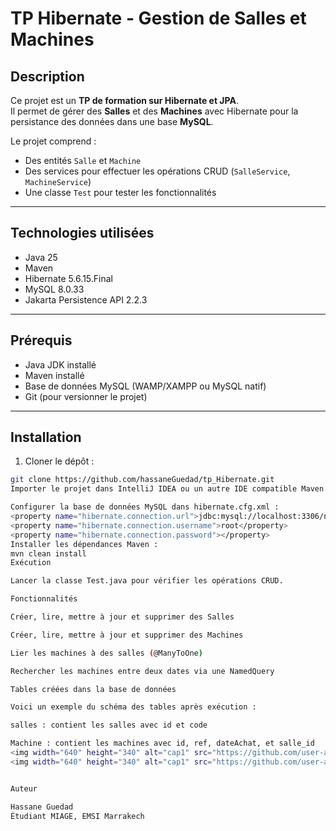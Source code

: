 
# TP Hibernate - Gestion de Salles et Machines

## Description
Ce projet est un **TP de formation sur Hibernate et JPA**.  
Il permet de gérer des **Salles** et des **Machines** avec Hibernate pour la persistance des données dans une base **MySQL**.  

Le projet comprend :  
- Des entités `Salle` et `Machine`  
- Des services pour effectuer les opérations CRUD (`SalleService`, `MachineService`)  
- Une classe `Test` pour tester les fonctionnalités  

---

## Technologies utilisées
- Java 25  
- Maven  
- Hibernate 5.6.15.Final  
- MySQL 8.0.33  
- Jakarta Persistence API 2.2.3  

---

## Prérequis
- Java JDK installé  
- Maven installé  
- Base de données MySQL (WAMP/XAMPP ou MySQL natif)  
- Git (pour versionner le projet)  

---

## Installation
1. Cloner le dépôt :  
```bash
git clone https://github.com/hassaneGuedad/tp_Hibernate.git
Importer le projet dans IntelliJ IDEA ou un autre IDE compatible Maven.

Configurer la base de données MySQL dans hibernate.cfg.xml :
<property name="hibernate.connection.url">jdbc:mysql://localhost:3306/nom_de_la_base</property>
<property name="hibernate.connection.username">root</property>
<property name="hibernate.connection.password"></property>
Installer les dépendances Maven :
mvn clean install
Exécution

Lancer la classe Test.java pour vérifier les opérations CRUD.

Fonctionnalités

Créer, lire, mettre à jour et supprimer des Salles

Créer, lire, mettre à jour et supprimer des Machines

Lier les machines à des salles (@ManyToOne)

Rechercher les machines entre deux dates via une NamedQuery

Tables créées dans la base de données

Voici un exemple du schéma des tables après exécution :

salles : contient les salles avec id et code

Machine : contient les machines avec id, ref, dateAchat, et salle_id
<img width="640" height="340" alt="cap1" src="https://github.com/user-attachments/assets/7b4ee5b7-4b83-42a5-8751-7fc107e6cacf" />
<img width="640" height="340" alt="cap1" src="https://github.com/user-attachments/assets/454f9d9b-e305-4748-a8ee-bd4b01d2a852" />


Auteur

Hassane Guedad
Étudiant MIAGE, EMSI Marrakech
